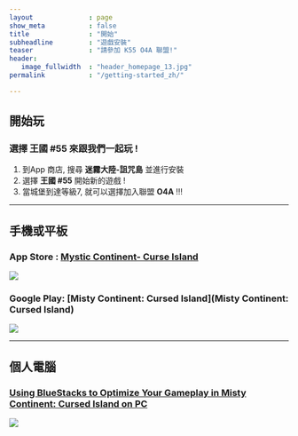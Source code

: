 ```yaml
---
layout              : page
show_meta           : false
title               : "開始"
subheadline         : "遊戲安裝"
teaser              : "請參加 K55 O4A 聯盟!"
header:
   image_fullwidth  : "header_homepage_13.jpg"
permalink           : "/getting-started_zh/"

---
```

## 開始玩
### 選擇 王國 #55 來跟我們一起玩 !
1. 到App 商店, 搜尋 **迷霧大陸-詛咒島** 並進行安裝 
2. 選擇  **王國 #55** 開始新的遊戲 !
3. 當城堡到達等級7, 就可以選擇加入聯盟 **O4A** !!!
 
---
## 手機或平板
### App Store : [Mystic Continent- Curse Island](https://apps.apple.com/us/app/misty-continent/id1633960431)
![](https://is4-ssl.mzstatic.com/image/thumb/Purple123/v4/60/40/99/60409913-cdd9-e6dc-77f5-17496b591d8b/AppIcon-0-0-1x_U007emarketing-0-0-0-7-0-0-sRGB-0-0-0-GLES2_U002c0-512MB-85-220-0-0.png/230x0w.webp)

### Google Play: [Misty Continent: Cursed Island](Misty Continent: Cursed Island)
![](https://play-lh.googleusercontent.com/r1z5HFO4W355Xi8f-gOabzXtTfX0ImzLgLoNOjiP9ZPWWzuL-vK-aoGtkSJQyyggeqsb=w240-h480-rw)

---
## 個人電腦
### [Using BlueStacks to Optimize Your Gameplay in Misty Continent: Cursed Island on PC](https://www.bluestacks.com/blog/game-guides/misty-continent/mcci-features-guide-en.html)
![](https://cdn-www.bluestacks.com/bs-images/Misty-Continent-Cursed-Island_BlueStacks-Usage_EN_1.png)

